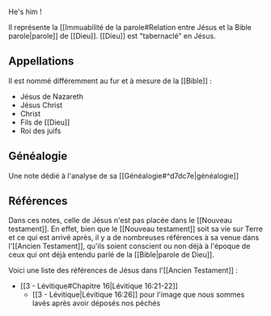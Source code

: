 He's him !

Il représente la [[Immuabilité de la parole#Relation entre Jésus et la Bible parole|parole]] de [[Dieu]].
[[Dieu]] est "tabernaclé" en Jésus.
## Appellations
Il est nommé différemment au fur et à mesure de la [[Bible]] :
- Jésus de Nazareth
- Jésus Christ
- Christ
- Fils de [[Dieu]]
- Roi des juifs
## Généalogie
Une note dédié à l'analyse de sa [[Généalogie#^d7dc7e|généalogie]]
## Références
Dans ces notes, celle de Jésus n'est pas placée dans le [[Nouveau testament]]. En effet, bien que le [[Nouveau testament]] soit sa vie sur Terre et ce qui est arrivé après, il y a de nombreuses références à sa venue dans l'[[Ancien Testament]], qu'ils soient conscient ou non déjà à l'époque de ceux qui ont déjà entendu parlé de la [[Bible|parole de Dieu]].

Voici une liste des références de Jésus dans l'[[Ancien Testament]] :
- [[3 - Lévitique#Chapitre 16|Lévitique 16:21-22]]
	- [[3 - Lévitique|Lévitique 16:26]] pour l'image que nous sommes lavés après avoir déposés nos péchés